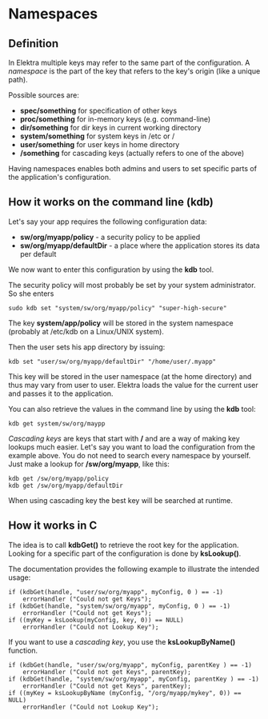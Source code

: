 # Namespaces #

## Definition ##

In Elektra multiple keys may refer to the same part of the configuration.
A _namespace_ is the part of the key that refers to the key's origin (like a unique path).

Possible sources are: 

- **spec/something** for specification of other keys
- **proc/something** for in-memory keys (e.g. command-line)
- **dir/something** for dir keys in current working directory
- **system/something** for system keys in /etc or /
- **user/something** for user keys in home directory
- **/something** for cascading keys (actually refers to one of the above)

Having namespaces enables both admins and users to set specific parts of the application's configuration.

## How it works on the command line (kdb) ##

Let's say your app requires the following configuration data:

- **sw/org/myapp/policy** - a security policy to be applied
- **sw/org/myapp/defaultDir** - a place where the application stores its data per default

We now want to enter this configuration by using the **kdb** tool.

The security policy will most probably be set by your system administrator.
So she enters

	sudo kdb set "system/sw/org/myapp/policy" "super-high-secure"

The key **system/app/policy** will be stored in the system namespace (probably at /etc/kdb on a Linux/UNIX system).

Then the user sets his app directory by issuing:

	kdb set "user/sw/org/myapp/defaultDir" "/home/user/.myapp"

This key will be stored in the user namespace (at the home directory) and thus may vary from user to user.
Elektra loads the value for the current user and passes it to the application.

You can also retrieve the values in the command line by using the **kdb** tool:

	kdb get system/sw/org/maypp

_Cascading keys_ are keys that start with **/** and are a way of making key lookups much easier.
Let's say you want to load the configuration from the example above.
You do not need to search every namespace by yourself.
Just make a lookup for **/sw/org/myapp**, like this:

	kdb get /sw/org/myapp/policy
	kdb get /sw/org/myapp/defaultDir

When using cascading key the best key will be searched at runtime.

## How it works in C ##

The idea is to call **kdbGet()** to retrieve the root key for the application.
Looking for a specific part of the configuration is done by **ksLookup()**.

The documentation provides the following example to illustrate the intended usage:

	if (kdbGet(handle, "user/sw/org/myapp", myConfig, 0 ) == -1)
		errorHandler ("Could not get Keys");
	if (kdbGet(handle, "system/sw/org/myapp", myConfig, 0 ) == -1)
		errorHandler ("Could not get Keys");
	if ((myKey = ksLookup(myConfig, key, 0)) == NULL)
		errorHandler ("Could not Lookup Key");

If you want to use a _cascading key_, you use the **ksLookupByName()** function.

	if (kdbGet(handle, "user/sw/org/myapp", myConfig, parentKey ) == -1)
		errorHandler ("Could not get Keys", parentKey);
	if (kdbGet(handle, "system/sw/org/myapp", myConfig, parentKey ) == -1)
		errorHandler ("Could not get Keys", parentKey);
	if ((myKey = ksLookupByName (myConfig, "/org/myapp/mykey", 0)) == NULL)
		errorHandler ("Could not Lookup Key");

